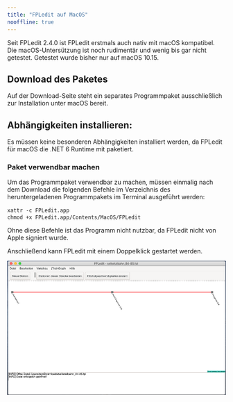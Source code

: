 ```yaml
---
title: "FPLedit auf MacOS"
nooffline: true
---
```


Seit FPLedit 2.4.0 ist FPLedit erstmals auch nativ mit macOS kompatibel. Die macOS-Untersützung ist noch rudimentär und wenig bis gar nicht getestet. Getestet wurde bisher nur auf macOS 10.15.

## Download des Paketes
Auf der Download-Seite steht ein separates Programmpaket ausschließlich zur Installation unter macOS bereit.

## Abhängigkeiten installieren:
Es müssen keine besonderen Abhängigkeiten installiert werden, da FPLedit für macOS die .NET 6 Runtime mit paketiert.

### Paket verwendbar machen
Um das Programmpaket verwendbar zu machen, müssen einmalig nach dem Download die folgenden Befehle im Verzeichnis des heruntergeladenen Programmpakets im Terminal ausgeführt werden:

```shell
xattr -c FPLedit.app
chmod +x FPLedit.app/Contents/MacOS/FPLedit
```

Ohne diese Befehle ist das Programm nicht nutzbar, da FPLedit nicht von Apple signiert wurde.

Anschließend kann FPLedit mit einem Doppelklick gestartet werden.

![FPLedit unter macOS 10.15 Catalina](fpledit-macos.png)
